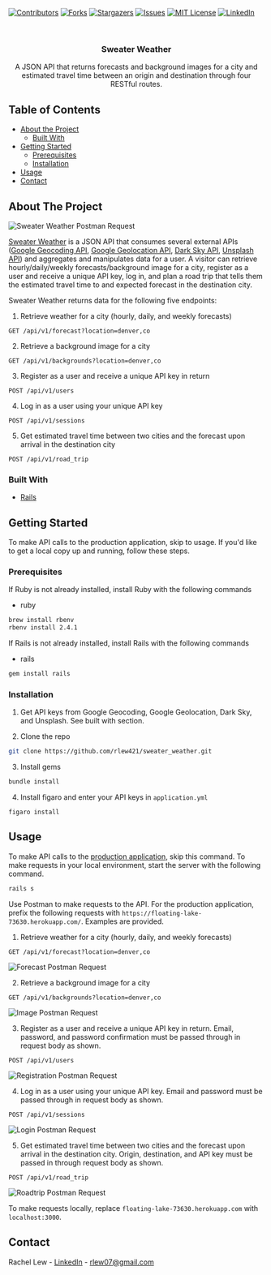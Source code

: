 [![Contributors][contributors-shield]][contributors-url]
[![Forks][forks-shield]][forks-url]
[![Stargazers][stars-shield]][stars-url]
[![Issues][issues-shield]][issues-url]
[![MIT License][license-shield]][license-url]
[![LinkedIn][linkedin-shield]][linkedin-url]



<!-- PROJECT LOGO -->
<br />
<p align="center">
  <h3 align="center">Sweater Weather</h3>

  <p align="center">
    A JSON API that returns forecasts and background images for a city and estimated travel time between an origin and destination through four RESTful routes.
  </p>
</p>



<!-- TABLE OF CONTENTS -->
## Table of Contents

* [About the Project](#about-the-project)
  * [Built With](#built-with)
* [Getting Started](#getting-started)
  * [Prerequisites](#prerequisites)
  * [Installation](#installation)
* [Usage](#usage)
* [Contact](#contact)



<!-- ABOUT THE PROJECT -->
## About The Project

![Sweater Weather Postman Request](https://user-images.githubusercontent.com/48839191/82373738-3b4cd500-99db-11ea-8e3e-90458f1f86d7.png)

[Sweater Weather](https://floating-lake-73630.herokuapp.com/) is a JSON API that consumes several external APIs ([Google Geocoding API](https://developers.google.com/maps/documentation/geocoding/start?utm_source=google&utm_medium=cpc&utm_campaign=FY18-Q2-global-demandgen-paidsearchonnetworkhouseads-cs-maps_contactsal_saf&utm_content=text-ad-none-none-DEV_c-CRE_315916117595-ADGP_Hybrid+%7C+AW+SEM+%7C+BKWS+~+Google+Maps+Geocoding+API-KWID_43700039136946117-aud-581578347266:kwd-300650646186-userloc_9028770&utm_term=KW_google%20geocoding%20api-ST_google+geocoding+api&gclid=CjwKCAjwh472BRAGEiwAvHVfGm8JFeuzbZ2IAX9GgfrJbwGJg4Wol_XqXpX67z1jVEC9pK9yL-SSABoCOX8QAvD_BwE), [Google Geolocation API](https://developers.google.com/maps/documentation/geolocation/intro?utm_source=google&utm_medium=cpc&utm_campaign=FY18-Q2-global-demandgen-paidsearchonnetworkhouseads-cs-maps_contactsal_saf&utm_content=text-ad-none-none-DEV_c-CRE_315916117601-ADGP_Hybrid+%7C+AW+SEM+%7C+BKWS+~+Google+Maps+Geolocation+API-KWID_43700039136946123-aud-581578347266:kwd-300650646226-userloc_9028770&utm_term=KW_google%20geolocation%20api-ST_google+geolocation+api&gclid=CjwKCAjwh472BRAGEiwAvHVfGguoJUzsCpOTbR2bzPCDI2y8EsodBbsf04hATUFHoYLkzLVFKzBp-xoCbV0QAvD_BwE), [Dark Sky API](https://darksky.net/dev), [Unsplash API](https://unsplash.com/documentation)) and aggregates and manipulates data for a user. A visitor can retrieve hourly/daily/weekly forecasts/background image for a city, register as a user and receive a unique API key, log in, and plan a road trip that tells them the estimated travel time to and expected forecast in the destination city.

Sweater Weather returns data for the following five endpoints:

1. Retrieve weather for a city (hourly, daily, and weekly forecasts)
```
GET /api/v1/forecast?location=denver,co
```
2. Retrieve a background image for a city
```
GET /api/v1/backgrounds?location=denver,co
```
3. Register as a user and receive a unique API key in return
```
POST /api/v1/users
```
4. Log in as a user using your unique API key
```
POST /api/v1/sessions
```
5. Get estimated travel time between two cities and the forecast upon arrival in the destination city
```
POST /api/v1/road_trip
```

### Built With
* [Rails](https://guides.rubyonrails.org/)

<!-- GETTING STARTED -->
## Getting Started

To make API calls to the production application, skip to usage. If you'd like to get a local copy up and running, follow these steps.

### Prerequisites

If Ruby is not already installed, install Ruby with the following commands
* ruby
```sh
brew install rbenv
rbenv install 2.4.1
```

If Rails is not already installed, install Rails with the following commands
* rails
```sh
gem install rails
```

### Installation

1. Get API keys from Google Geocoding, Google Geolocation, Dark Sky, and Unsplash. See built with section.

2. Clone the repo
```sh
git clone https://github.com/rlew421/sweater_weather.git
```
3. Install gems
```sh
bundle install
```
4. Install figaro and enter your API keys in `application.yml`
```JS
figaro install
```



<!-- USAGE EXAMPLES -->
## Usage

To make API calls to the [production application](https://floating-lake-73630.herokuapp.com/), skip this command. To make requests in your local environment, start the server with the following command.
```sh
rails s
```

Use Postman to make requests to the API. For the production application, prefix the following requests with
```https://floating-lake-73630.herokuapp.com/```. Examples are provided.

1. Retrieve weather for a city (hourly, daily, and weekly forecasts)
```
GET /api/v1/forecast?location=denver,co
```
![Forecast Postman Request](https://user-images.githubusercontent.com/48839191/82380736-33def900-99e6-11ea-8f0a-798b83e2b946.png)

2. Retrieve a background image for a city
```
GET /api/v1/backgrounds?location=denver,co
```
![Image Postman Request](https://user-images.githubusercontent.com/48839191/82380847-6852b500-99e6-11ea-88a6-3eed2af6f2d4.png)

3. Register as a user and receive a unique API key in return. Email, password, and password confirmation must be passed through in request body as shown.
```
POST /api/v1/users
```
![Registration Postman Request](https://user-images.githubusercontent.com/48839191/82381235-11011480-99e7-11ea-8633-59a59d7cb279.png)

4. Log in as a user using your unique API key. Email and password must be passed through in request body as shown.
```
POST /api/v1/sessions
```
![Login Postman Request](https://user-images.githubusercontent.com/48839191/82381534-9c7aa580-99e7-11ea-8af7-abfb4ab950ad.png)

5. Get estimated travel time between two cities and the forecast upon arrival in the destination city. Origin, destination, and API key must be passed in through request body as shown.
```
POST /api/v1/road_trip
```

![Roadtrip Postman Request](https://user-images.githubusercontent.com/48839191/82379091-8cf95d80-99e3-11ea-817d-b54e01b1b036.png)

To make requests locally, replace ```floating-lake-73630.herokuapp.com``` with ```localhost:3000```.


<!-- CONTACT -->
## Contact

Rachel Lew - [LinkedIn](https://www.linkedin.com/in/rachel-ann-lew/) - rlew07@gmail.com


<!-- MARKDOWN LINKS & IMAGES -->
<!-- https://www.markdownguide.org/basic-syntax/#reference-style-links -->
[contributors-shield]: https://img.shields.io/github/contributors/othneildrew/Best-README-Template.svg?style=flat-square
[contributors-url]: https://github.com/othneildrew/Best-README-Template/graphs/contributors
[forks-shield]: https://img.shields.io/github/forks/othneildrew/Best-README-Template.svg?style=flat-square
[forks-url]: https://github.com/othneildrew/Best-README-Template/network/members
[stars-shield]: https://img.shields.io/github/stars/othneildrew/Best-README-Template.svg?style=flat-square
[stars-url]: https://github.com/othneildrew/Best-README-Template/stargazers
[issues-shield]: https://img.shields.io/github/issues/othneildrew/Best-README-Template.svg?style=flat-square
[issues-url]: https://github.com/othneildrew/Best-README-Template/issues
[license-shield]: https://img.shields.io/github/license/othneildrew/Best-README-Template.svg?style=flat-square
[license-url]: https://github.com/othneildrew/Best-README-Template/blob/master/LICENSE.txt
[linkedin-shield]: https://img.shields.io/badge/-LinkedIn-black.svg?style=flat-square&logo=linkedin&colorB=555
[linkedin-url]: https://linkedin.com/in/othneildrew
[product-screenshot]: images/screenshot.png
